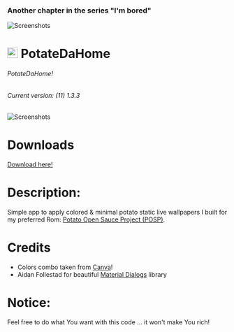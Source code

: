 ### Another chapter in the series "I'm bored"

![Screenshots](https://raw.githubusercontent.com/enricocid/PotateDaHome/master/bored.png)

# <img src ="https://upload.wikimedia.org/wikipedia/commons/b/b5/Kotlin-logo.png" width=24> PotateDaHome

###### PotateDaHome!
###### Current version: (11) 1.3.3

![Screenshots](https://raw.githubusercontent.com/enricocid/PotateDaHome/master/potatedahome8.gif) 

# Downloads

[Download here!](https://github.com/enricocid/PotateDaHome/releases)


# Description:

Simple app to apply colored & minimal potato static live wallpapers I built for my preferred Rom: [Potato Open Sauce Project (POSP)](https://potatoproject.co).


# Credits
- Colors combo taken from [Canva](https://github.com/afollestad/material-dialogs)!
- Aidan Follestad for beautiful [Material Dialogs](https://www.canva.com/learn/100-color-combinations/) library


# Notice:

Feel free to do what You want with this code ... it won't make You rich!
